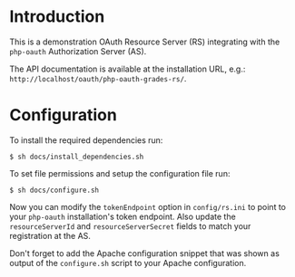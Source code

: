 # Introduction
This is a demonstration OAuth Resource Server (RS) integrating with the 
`php-oauth` Authorization Server (AS).

The API documentation is available at the installation URL, e.g.: 
`http://localhost/oauth/php-oauth-grades-rs/`.

# Configuration
To install the required dependencies run:

    $ sh docs/install_dependencies.sh

To set file permissions and setup the configuration file run:

    $ sh docs/configure.sh

Now you can modify the `tokenEndpoint` option in `config/rs.ini` to point to
your `php-oauth` installation's token endpoint. Also update the 
`resourceServerId` and `resourceServerSecret` fields to match your registration 
at the AS.

Don't forget to add the Apache configuration snippet that was shown as output
of the `configure.sh` script to your Apache configuration.
